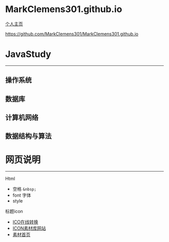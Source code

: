 # MarkClemens301.github.io

[个人主页](https://github.com/MarkClemens301/MarkClemens301.github.io)

https://github.com/MarkClemens301/MarkClemens301.github.io

# JavaStudy
---

## 操作系统

## 数据库

## 计算机网络

## 数据结构与算法


# 网页说明

---

Html

- 空格 `&nbsp;`
- font 字体
- style

标题icon

- [ICO在线转换](http://www.ico8.net/index.php?action=make)
- [ICON素材库网站](https://www.iconfont.cn/collections/detail?spm=a313x.7781069.1998910419.dc64b3430&cid=25452)
- [素材首页](https://www.iconfont.cn/home/index?spm=a313x.7781069.1998910419.2)
